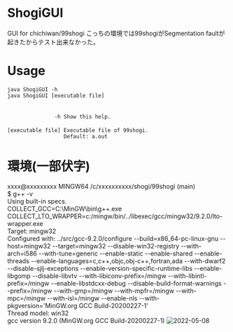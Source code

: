 # ShogiGUI
GUI for chichiwan/99shogi
こっちの環境では99shogiがSegmentation faultが起きたからテスト出来なかった。

# Usage
`java ShogiGUI -h`<br>
`java ShogiGUI [executable file]`<br>
<br>
<br>
`               -h Show this help.`<br>
<br>
`[executable file] Executable file of 99shogi.`<br>
`                  Default: a.out`<br>

# 環境(一部伏字)
xxxx@xxxxxxxxx MINGW64 /c/xxxxxxxxxx/shogi/99shogi (main)<br>
$ g++ -v<br>
Using built-in specs.<br>
COLLECT_GCC=C:\MinGW\bin\g++.exe<br>
COLLECT_LTO_WRAPPER=c:/mingw/bin/../libexec/gcc/mingw32/9.2.0/lto-wrapper.exe<br>
Target: mingw32<br>
Configured with: ../src/gcc-9.2.0/configure --build=x86_64-pc-linux-gnu --host=mingw32 --target=mingw32 --disable-win32-registry --with-arch=i586 --with-tune=generic --enable-static --enable-shared --enable-threads --enable-languages=c,c++,objc,obj-c++,fortran,ada --with-dwarf2 --disable-sjlj-exceptions --enable-version-specific-runtime-libs --enable-libgomp --disable-libvtv --with-libiconv-prefix=/mingw --with-libintl-prefix=/mingw --enable-libstdcxx-debug --disable-build-format-warnings --prefix=/mingw --with-gmp=/mingw --with-mpfr=/mingw --with-mpc=/mingw --with-isl=/mingw --enable-nls --with-pkgversion='MinGW.org GCC Build-20200227-1'<br>
Thread model: win32<br>
gcc version 9.2.0 (MinGW.org GCC Build-20200227-1)
![2022-05-08](https://user-images.githubusercontent.com/97143783/167289315-e585581a-6d29-49b5-bee5-f11e399a29c9.png)
